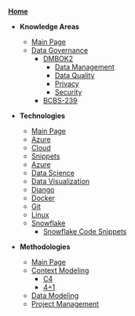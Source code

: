 [**Home**](/)

- **Knowledge Areas**
  - [Main Page](/KnowledgeAreas/)
  - [Data Governance](/KnowledgeAreas/DataGovernance/)
    - [DMBOK2](/KnowledgeAreas/DataGovernance/DMBOK2/)    
      - [Data Management](/KnowledgeAreas/DataGovernance/DataManagement/)
      - [Data Quality](/KnowledgeAreas/DataGovernance/DataQuality/)
      - [Privacy](/KnowledgeAreas/DataGovernance/Privacy/)
      - [Security](/KnowledgeAreas/DataGovernance/Security/)
    - [BCBS-239](/KnowledgeAreas/DataGovernance/BCBS-239)

- **Technologies**
  - [Main Page](/Technologies/)
  - [Azure](/Technologies/Azure/)
  - [Cloud](/Technologies/Cloud/)
  - [Snippets](/Technologies/CodeSnippets/)
  - [Azure](/Technologies/Azure/)
  - [Data Science](/Technologies/DataScience/)
  - [Data Visualization](/Technologies/DataVisualization/)
  - [Django](/Technologies/Django/)
  - [Docker](/Technologies/Docker/)
  - [Git](/Technologies/Git/)
  - [Linux](/Technologies/Linux/)
  - [Snowflake](/Technologies/Snowflake/)
    - [Snowflake Code Snippets](/Technologies/Snowflake/CodeSnippets.md)

- **Methodologies**
  - [Main Page](/Methodologies/)
  - [Context Modeling](/Methodologies/ContextModeling/)
    - [C4](/Methodologies/ContextModeling/C4.md)
    - [4+1](/Methodologies/ContextModeling/4+1.md)
  - [Data Modeling](/Methodologies/DataModeling/)
  - [Project Management](/Methodologies/ProjectManagement/)
